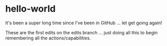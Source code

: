 # hello-world
It's been a super long time since I've been in GitHub ... let get going again!

These are the first edits on the edits branch ... just doing all this to begin remembering all the actions/capabilities.
